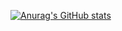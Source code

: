 [![Anurag's GitHub stats](https://github-readme-stats.vercel.app/api?username=klokar&count_private=true&show_icons=true)](https://github.com/anuraghazra/github-readme-stats)
